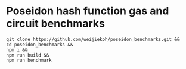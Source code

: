 # Poseidon hash function gas and circuit benchmarks

```
git clone https://github.com/weijiekoh/poseidon_benchmarks.git &&
cd poseidon_benchmarks &&
npm i &&
npm run build &&
npm run benchmark
```
